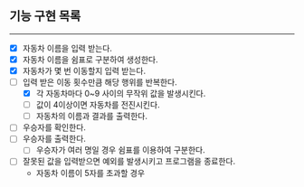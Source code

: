 ## 기능 구현 목록

***

- [x] 자동차 이름을 입력 받는다.
- [x] 자동차 이름을 쉼표로 구분하여 생성한다.
- [x] 자동차가 몇 번 이동할지 입력 받는다.
- [ ] 입력 받은 이동 횟수만큼 해당 행위를 반복한다.
    - [x] 각 자동차마다 0~9 사이의 무작위 값을 발생시킨다.
    - [ ] 값이 4이상이면 자동차를 전진시킨다.
    - [ ] 자동차의 이름과 결과를 출력한다.
- [ ] 우승자를 확인한다.
- [ ] 우승자를 출력한다.
    - [ ] 우승자가 여러 명일 경우 쉼표를 이용하여 구분한다.
- [ ] 잘못된 값을 입력받으면 예외를 발생시키고 프로그램을 종료한다.
    - 자동차 이름이 5자를 초과할 경우
